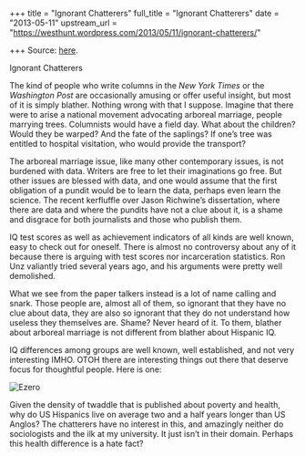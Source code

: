 +++
title = "Ignorant Chatterers"
full_title = "Ignorant Chatterers"
date = "2013-05-11"
upstream_url = "https://westhunt.wordpress.com/2013/05/11/ignorant-chatterers/"

+++
Source: [here](https://westhunt.wordpress.com/2013/05/11/ignorant-chatterers/).

Ignorant Chatterers

The kind of people who write columns in the *New York Times* or the
*Washington Post* are occasionally amusing or offer useful insight, but
most of it is simply blather. Nothing wrong with that I suppose. Imagine
that there were to arise a national movement advocating arboreal
marriage, people marrying trees. Columnists would have a field day. What
about the children? Would they be warped? And the fate of the saplings?
If one’s tree was entitled to hospital visitation, who would provide the
transport?

The arboreal marriage issue, like many other contemporary issues, is not
burdened with data. Writers are free to let their imaginations go free.
But other issues are blessed with data, and one would assume that the
first obligation of a pundit would be to learn the data, perhaps even
learn the science. The recent kerfluffle over Jason Richwine’s
dissertation, where there are data and where the pundits have not a clue
about it, is a shame and disgrace for both journalists and those who
publish them.

IQ test scores as well as achievement indicators of all kinds are well
known, easy to check out for oneself. There is almost no controversy
about any of it because there is arguing with test scores nor
incarceration statistics. Ron Unz valiantly tried several years ago, and
his arguments were pretty well demolished.

What we see from the paper talkers instead is a lot of name calling and
snark. Those people are, almost all of them, so ignorant that they have
no clue about data, they are also so ignorant that they do not
understand how useless they themselves are. Shame? Never heard of it. To
them, blather about arboreal marriage is not different from blather
about Hispanic IQ.

IQ differences among groups are well known, well established, and not
very interesting IMHO. OTOH there are interesting things out there that
deserve focus for thoughtful people. Here is one:

![Ezero](https://westhunt.files.wordpress.com/2013/05/ezero.jpg?w=600&h=428 "ezero.jpg")

Given the density of twaddle that is published about poverty and health,
why do US Hispanics live on average two and a half years longer than US
Anglos? The chatterers have no interest in this, and amazingly neither
do sociologists and the ilk at my university. It just isn’t in their
domain. Perhaps this health difference is a hate fact?


